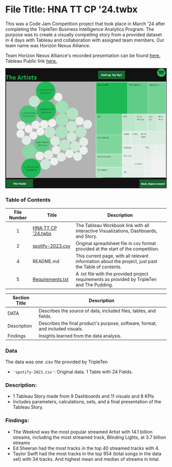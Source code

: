 # File Title: HNA TT CP '24.twbx

This was a Code Jam Competition project that took place in March '24 after completing the TripleTen Business Intelligence Analytics Program. The purpose was to create a visually compelling story from a provided dataset in 4 days with Tableau and collaboration with assigned team members. Our team name was Horizon Nexus Alliance. 

Team Horizon Nexus Alliance's recorded presentation can be found <a href='https://www.youtube.com/watch?v=rWTYgq_3ER4' target=_blank><u>here</u>.</a>
Tableau Public link <a href='https://public.tableau.com/views/HNATTCP24/Home?:language=en-US&:sid=&:display_count=n&:origin=viz_share_link' target=_blank><u>here</u>.</a>

[<img src="https://github.com/LeeRIII/Data_projects_TripleTen/blob/main/Images/spotify.png" alt="Spotify">](https://public.tableau.com/app/profile/lee.redfearn/viz/HNATTCP24/Home)

### Table of Contents
| File Number | Title | Description |
| :-----------: | ----------- |----------- |
| 1 | [HNA TT CP '24.twbx](https://public.tableau.com/views/HNATTCP24/Home?:language=en-US&:sid=&:display_count=n&:origin=viz_share_link) | The Tableau Workbook link with all interactive Visualizations, Dashboards, and Story. |
| 2 | [spotify-2023.csv](https://docs.google.com/spreadsheets/d/1fQdVitg5sCaTi4TOxTEkHb0oV7iovSaft9R-tJsa3J4/edit?usp=sharing) | Original spreadsheet file in csv format provided at the start of the competition. |
| 4 | README.md | This current page, with all relevant information about the project, just past the Table of contents. |
| 5 | [Requirements.txt](https://github.com/LeeRIII/Data_projects_TripleTen/blob/main/CodePudding%20March%20'23/Requirements.txt) | A .txt file with the provided project requirements as provided by TripleTen and The Pudding. |

| Section Title | Description |
| ----------- |----------- |
| DATA | Describes the source of data, included files, tables, and fields. |
| Description | Describes the final product's purpose, software, format, and included visuals. |
| Findings | Insights learned from the data analysis. |

### Data
The data was one .csv file provided by TripleTen
- `'spotify-2023.csv'`: Original data. 1 Table with 24 Fields. 

### Description:
- 1 Tableau Story made from 9 Dashboards and 11 visuals and 8 KPIs
- Includes parameters, calculations, sets, and a final presentation of the Tableau Story.

### Findings:
- The Weeknd was the most popular streamed Artist with 14.1 billion streams, including the most streamed track, Blinding Lights, at 3.7 billion streams
- Ed Sheeran had the most tracks in the top 40 streamed tracks with 4.
- Taylor Swift had the most tracks in the top 954 (total songs in the data set) with 34 tracks. And highest mean and median of streams in total. 
